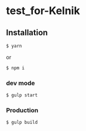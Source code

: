 # test_for-Kelnik
## Installation
```sh
$ yarn
```
or
```sh
$ npm i
```

### dev mode
```sh
$ gulp start
```
### Production
```sh
$ gulp build
```
